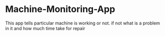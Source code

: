 # Machine-Monitoring-App
This app tells particular machine is working or not. if not what is a problem in it and how much time take for repair
